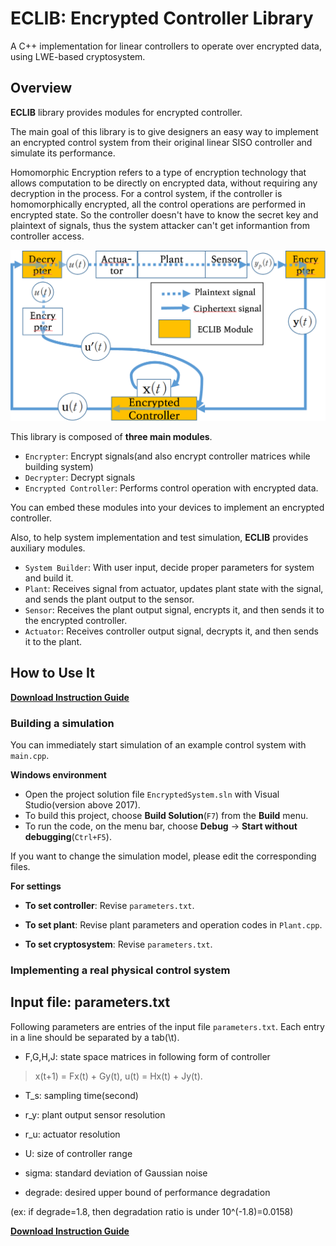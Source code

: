 # ECLIB: Encrypted Controller Library

A C++ implementation for linear controllers to operate over encrypted data, using LWE-based cryptosystem.

## Overview

**ECLIB** library provides modules for encrypted controller.

The main goal of this library is to give designers an easy way to implement an encrypted control system from their original linear SISO controller and simulate its performance.

Homomorphic Encryption refers to a type of encryption technology that allows computation to be directly on encrypted data, without requiring any decryption in the process. For a control system, if the controller is homomorphically encrypted, all the control operations are performed in encrypted state. So the controller doesn't have to know the secret key and plaintext of signals, thus the system attacker can't get informantion from controller access.

<img src="https://github.com/KimMinryoung/Controller-Encryption/blob/master/controlsystem_eng.png"></img>

This library is composed of **three main modules**.
- `Encrypter`: Encrypt signals(and also encrypt controller matrices while building system)
- `Decrypter`: Decrypt signals
- `Encrypted Controller`: Performs control operation with encrypted data.

You can embed these modules into your devices to implement an encrypted controller.

Also, to help system implementation and test simulation, **ECLIB** provides auxiliary modules.
- `System Builder`: With user input, decide proper parameters for system and build it.
- `Plant`: Receives signal from actuator, updates plant state with the signal, and sends the plant output to the sensor.
- `Sensor`: Receives the plant output signal, encrypts it, and then sends it to the encrypted controller.
- `Actuator`: Receives controller output signal, decrypts it, and then sends it to the plant.

## How to Use It

[**Download Instruction Guide**](https://github.com/KimMinryoung/Controller-Encryption/raw/master/Instruction_Manual_of_HECS.pdf)

### Building a simulation

You can immediately start simulation of an example control system with `main.cpp`.

**Windows environment**
- Open the project solution file `EncryptedSystem.sln` with Visual Studio(version above 2017).
- To build this project, choose **Build Solution**(`F7`) from the **Build** menu.
- To run the code, on the menu bar, choose **Debug** -> **Start without debugging**(`Ctrl+F5`).

If you want to change the simulation model, please edit the corresponding files.

**For settings**
- **To set controller**: Revise `parameters.txt`.

- **To set plant**: Revise plant parameters and operation codes in `Plant.cpp`.

- **To set cryptosystem**: Revise `parameters.txt`.

### Implementing a real physical control system



## Input file: parameters.txt

 Following parameters are entries of the input file `parameters.txt`. Each entry in a line should be separated by a tab(\t).

 - F,G,H,J: state space matrices in following form of controller
 
 > x(t+1) = Fx(t) + Gy(t),
 u(t) = Hx(t) + Jy(t).
 
 - T_s: sampling time(second)
 
 - r_y: plant output sensor resolution
 
 - r_u: actuator resolution
 
 - U: size of controller range
 
 - sigma: standard deviation of Gaussian noise
 
 - degrade: desired upper bound of performance degradation
 
 (ex: if degrade=1.8, then degradation ratio is under 10^(-1.8)=0.0158)

[**Download Instruction Guide**](https://github.com/KimMinryoung/Controller-Encryption/raw/master/Instruction_Manual_of_HECS.pdf)

